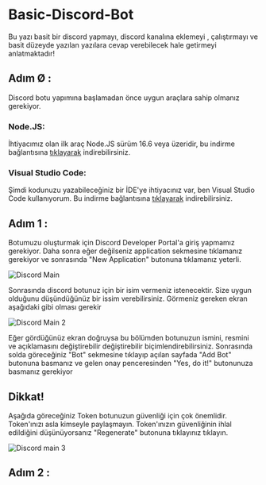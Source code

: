 # Basic-Discord-Bot
Bu yazı basit bir discord yapmayı, discord kanalına eklemeyi , çalıştırmayı ve basit düzeyde yazılan yazılara cevap verebilecek hale getirmeyi anlatmaktadır!

## Adım Ø :

Discord botu yapımına başlamadan önce uygun araçlara sahip olmanız gerekiyor.

### Node.JS:

İhtiyacımız olan ilk araç Node.JS sürüm 16.6 veya üzeridir, bu indirme bağlantısına [tıklayarak](https://nodejs.org/en/) indirebilirsiniz.

### Visual Studio Code:

Şimdi kodunuzu yazabileceğiniz bir İDE'ye ihtiyacınız var, ben Visual Studio Code kullanıyorum. Bu indirme bağlantısına [tıklayarak](https://code.visualstudio.com/download) indirebilirsiniz.

## Adım 1 :

Botumuzu oluşturmak için Discord Developer Portal'a giriş yapmamız gerekiyor. Daha sonra eğer değilseniz application sekmesine tıklamanız gerekiyor ve sonrasında "New Application" butonuna tıklamanız yeterli.

![Discord Main](https://user-images.githubusercontent.com/70329389/139589021-020114c4-27ca-4187-9ace-ffb1f8233b22.jpeg)

Sonrasında discord botunuz için bir isim vermeniz istenecektir. Size uygun olduğunu düşündüğünüz bir issim verebilirsiniz. Görmeniz gereken ekran aşağıdaki gibi olması gerekir

![Discord Main 2](https://user-images.githubusercontent.com/70329389/139589311-6fdde153-4bef-4e48-9ea4-3fa5ab964d2f.jpeg)

Eğer gördüğünüz ekran doğruysa bu bölümden botunuzun ismini, resmini ve açıklamasını değiştirebilir değiştirebilir biçimlendirebilirsiniz. Sonrasında solda göreceğiniz "Bot" sekmesine tıklayıp açılan sayfada "Add Bot" butonuna basmanız ve gelen onay penceresinden "Yes, do it!" butonunuza basmanız gerekiyor 

## Dikkat!

Aşağıda göreceğiniz Token botunuzun güvenliği için çok önemlidir. Token'ınızı asla kimseyle paylaşmayın. Token'ınızın güvenliğinin ihlal edildiğini düşünüyorsanız "Regenerate" butonuna tıklayınız tıklayın.

![Discord main 3](https://user-images.githubusercontent.com/70329389/139589750-763e3da8-8ce2-4a05-8d01-1ec1bc1f6322.jpeg)

## Adım 2 :
